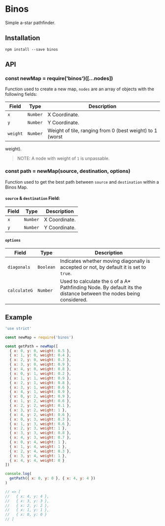 # Binos

Simple a-star pathfinder.

## Installation

```
npm install --save binos
```

## API

### const newMap = require('binos')([...nodes])

Function used to create a new map, `nodes` are an array of objects with the
following fields:

Field|Type|Description
-|-|-
`x`|`Number`|X Coordinate.
`y`|`Number`|Y Coordinate.
`weight`|`Number`|Weight of tile, ranging from 0 (best weight) to 1 (worst
weight).

> NOTE: A node with weight of `1` is unpassable.

### const path = newMap(source, destination, options)

Function used to get the best path between `source` and `destination` within a
Binos Map.

#### `source` & `destination` Field:

Field|Type|Description
-|-|-
`x`|`Number`|X Coordinate.
`y`|`Number`|Y Coordinate.

#### `options`

Field|Type|Description
-|-|-
`diagonals`|`Boolean`|Indicates whether moving diagonally is accepted or not, by default it is set to `true`.
`calculateG`|`Number`|Used to calculate the `G` of a A* Pathfinding Node. By default its the distance between the nodes being considered.

## Example

```javascript
'use strict'

const newMap = require('binos')

const getPath = newMap([
  { x: 0, y: 0, weight: 0.5 },
  { x: 1, y: 0, weight: 0.4 },
  { x: 2, y: 0, weight: 0.3 },
  { x: 3, y: 0, weight: 0.9 },
  { x: 4, y: 0, weight: 0.8 },
  { x: 0, y: 1, weight: 0.2 },
  { x: 1, y: 1, weight: 0.9 },
  { x: 2, y: 1, weight: 0.8 },
  { x: 3, y: 1, weight: 0.6 },
  { x: 4, y: 1, weight: 0.9 },
  { x: 0, y: 2, weight: 0.9 },
  { x: 1, y: 2, weight: 0.6 },
  { x: 2, y: 2, weight: 0.1 },
  { x: 3, y: 2, weight: 1 },
  { x: 4, y: 2, weight: 0.6 },
  { x: 0, y: 3, weight: 0.3 },
  { x: 1, y: 3, weight: 0.6 },
  { x: 2, y: 3, weight: 1 },
  { x: 3, y: 3, weight: 0.8 },
  { x: 4, y: 3, weight: 0.7 },
  { x: 0, y: 4, weight: 1 },
  { x: 1, y: 4, weight: 1 },
  { x: 2, y: 4, weight: 0.3 },
  { x: 3, y: 4, weight: 1 },
  { x: 4, y: 4, weight: 0 }
])

console.log(
  getPath({ x: 0, y: 0 }, { x: 4, y: 4 })
)

// => [
//   { x: 4, y: 4 },
//   { x: 3, y: 3 },
//   { x: 2, y: 2 },
//   { x: 1, y: 1 },
//   { x: 0, y: 0 }
// ]

```
